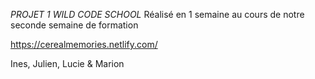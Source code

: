 *PROJET 1 WILD CODE SCHOOL*
Réalisé en 1 semaine au cours de notre seconde semaine de formation

https://cerealmemories.netlify.com/

Ines, Julien, Lucie & Marion 
